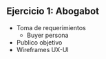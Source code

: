 ## Ejercicio 1: Abogabot
  * Toma de requerimientos
    - Buyer persona
  * Publico objetivo
  * Wireframes UX-UI
